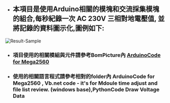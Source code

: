 - ## 本項目是使用Arduino相關的模塊和交流採集模塊的組合,每秒紀錄一次 AC 230V 三相對地電壓值, 並將記錄的資料圖示化,圖例如下:

![Result-Sample](https://github.com/user-attachments/assets/a83a1e0b-a9ec-4cc8-a9c6-5eeed8f5e3b6)

- ### 項目使用的相關模組與元件請參考BomPicture內 [ArduinoCode for Mega2560](https://github.com/JourdanLin/ComMonitor/tree/2bf0a32ec30a7a59695011f203a120077992d991/ArduinoCode%20for%20Mega2560)
- ### 使用的相關語言程式請參考相對的folder內 ArduinoCode for Mega2560 , Vb.net code - it's for Mdoule time adjust and file list review. (windows base),PythonCode Draw Voltage Data
